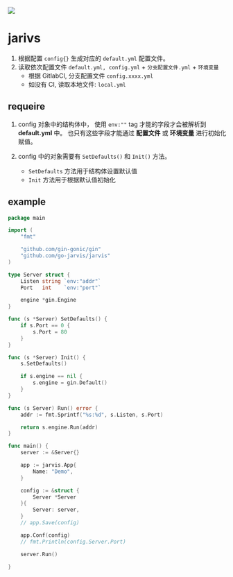 ![](https://avatars.githubusercontent.com/u/82073077?s=400&u=f51fd1a2c01103122f249b4539fafb2495a109b1&v=4)
# jarivs

1. 根据配置 `config{}` 生成对应的 `default.yml` 配置文件。 
2. 读取依次配置文件 `default.yml, config.yml` + `分支配置文件.yml` + `环境变量`
    + 根据 GitlabCI, 分支配置文件 `config.xxxx.yml`
    + 如没有 CI, 读取本地文件: `local.yml`

## requeire

1. config 对象中的结构体中， 使用 `env:""` tag 才能的字段才会被解析到 **default.yml** 中。 也只有这些字段才能通过 **配置文件** 或 **环境变量** 进行初始化赋值。

2. config 中的对象需要有  `SetDefaults()` 和 `Init()` 方法。
    + `SetDefaults` 方法用于结构体设置默认值
    + `Init` 方法用于根据默认值初始化


## example

```go
package main

import (
	"fmt"

	"github.com/gin-gonic/gin"
	"github.com/go-jarvis/jarvis"
)

type Server struct {
	Listen string `env:"addr"`
	Port   int    `env:"port"`

	engine *gin.Engine
}

func (s *Server) SetDefaults() {
	if s.Port == 0 {
		s.Port = 80
	}
}

func (s *Server) Init() {
	s.SetDefaults()

	if s.engine == nil {
		s.engine = gin.Default()
	}
}

func (s Server) Run() error {
	addr := fmt.Sprintf("%s:%d", s.Listen, s.Port)

	return s.engine.Run(addr)
}

func main() {
	server := &Server{}

	app := jarvis.App{
		Name: "Demo",
	}

	config := &struct {
		Server *Server
	}{
		Server: server,
	}
	// app.Save(config)

	app.Conf(config)
	// fmt.Println(config.Server.Port)

	server.Run()

}

```